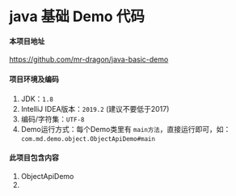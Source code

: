 # java 基础 Demo 代码

#### 本项目地址

https://github.com/mr-dragon/java-basic-demo

#### 项目环境及编码

1. JDK：`1.8`
2. IntelliJ IDEA版本：`2019.2` (建议不要低于2017)
3. 编码/字符集：`UTF-8`
4. Demo运行方式：每个Demo类里有 `main方法`，直接运行即可，如：`com.md.demo.object.ObjectApiDemo#main`

#### 此项目包含内容

1. ObjectApiDemo
2.
